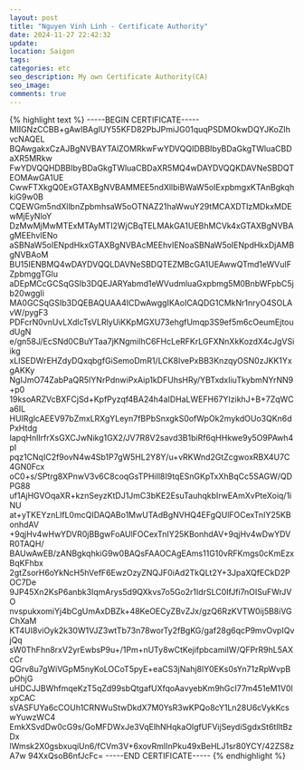 ```yaml
---
layout: post
title: "Nguyen Vinh Linh - Certificate Authority"
date: 2024-11-27 22:42:32
update:
location: Saigon
tags:
categories: etc
seo_description: My own Certificate Authority(CA)
seo_image:
comments: true
---
```


{% highlight text %}
-----BEGIN CERTIFICATE-----
MIIGNzCCBB+gAwIBAgIUY55KFD82PbJPmiJG01quqPSDMOkwDQYJKoZIhvcNAQEL
BQAwgakxCzAJBgNVBAYTAlZOMRkwFwYDVQQIDBBIbyBDaGkgTWluaCBDaXR5MRkw
FwYDVQQHDBBIbyBDaGkgTWluaCBDaXR5MQ4wDAYDVQQKDAVNeSBDQTEOMAwGA1UE
CwwFTXkgQ0ExGTAXBgNVBAMMEE5ndXllbiBWaW5oIExpbmgxKTAnBgkqhkiG9w0B
CQEWGm5ndXllbnZpbmhsaW5oOTNAZ21haWwuY29tMCAXDTIzMDkxMDEwMjEyNloY
DzMwMjMwMTExMTAyMTI2WjCBqTELMAkGA1UEBhMCVk4xGTAXBgNVBAgMEEhvIENo
aSBNaW5oIENpdHkxGTAXBgNVBAcMEEhvIENoaSBNaW5oIENpdHkxDjAMBgNVBAoM
BU15IENBMQ4wDAYDVQQLDAVNeSBDQTEZMBcGA1UEAwwQTmd1eWVuIFZpbmggTGlu
aDEpMCcGCSqGSIb3DQEJARYabmd1eWVudmluaGxpbmg5M0BnbWFpbC5jb20wggIi
MA0GCSqGSIb3DQEBAQUAA4ICDwAwggIKAoICAQDG1CMkNr1nryO4SOLAvW/pygF3
PDFcrN0vnUvLXdlcTsVLRlyUiKKpMGXU73ehgfUmqp3S9ef5m6cOeumEjtoudUgN
e/gn58J/EcSNd0CBuYTaa7jKNgmilhC6FHcLeRFKrLGFXNnXkKozdX4cJgVSiikg
xLISEDWrEHZdyDQxqbgfGiSemoDmR1/LCK8lvePxBB3KnzqyOSN0zJKK1YxgAKKy
NgIJmO74ZabPaQR5IYNrPdnwiPxAip1kDFUhsHRy/YBTxdxIiuTkybmNYrNN9+p0
19ksoARZVcBXFCjSd+KpfPyzqf4BA24h4aIDHaLWEFH67YIzikhJ+B+7ZqWCa6IL
HUIRglcAEEV97bZmxLRXgYLeyn7fBPbSnxgkS0ofWpOk2mykdOUo3QKn6dPxHtdg
IapqHnlIrfrXsGXCJwNikg1GX2/JV7R8V2savd3B1biRf6qHHkwe9y5O9PAwh4pI
pqz1CNqIC2f9ovN4w4Sb1P7gW5HL2Y8Y/u+vRKWnd2GtZcgwoxRBX4U7C4GN0Fcx
oC0+s/SPtrg8XPnwV3v6C8coqGsTPHiIl8I9tqESnGKpTxXhBqCc5SAGW/QDPG88
uf1AjHGVOqaXR+kznSeyzKtDJ1JmC3bKE2EsuTauhqkbIrwEAmXvPteXoiq/1iNU
at+yTKEYznLlfL0mcQIDAQABo1MwUTAdBgNVHQ4EFgQUlFOCexTnIY25KBonhdAV
+9qjHv4wHwYDVR0jBBgwFoAUlFOCexTnIY25KBonhdAV+9qjHv4wDwYDVR0TAQH/
BAUwAwEB/zANBgkqhkiG9w0BAQsFAAOCAgEAms11G10vRFKmgs0cKmEzxBqKFhbx
2gtZsorH6oYkNcH5hVefF6EwzOzyZNQJF0iAd2TkQLt2Y+3JpaXQfECkD2POC7De
9JP45Xn2KsP6anbk3IqmArys5d9QXkvs7o5Go2r1IdrSLC0IfJfi7nOISuFWrJVO
nvspukxomiYj4bCgUmAxDBZk+48KeOECyZBvZJx/gzQ6RzKVTW0ij5B8iVGChXaM
KT4UI8viOyk2k30W1VJZ3wtTb73n78worTy2fBgKG/gaf28g6qcP9mvOvpIQvjQq
sW0ThFhn8rxV2yrEwbsP9u+/1Pm+nUTy8wCtKejifpbcamiIW/QFPrR9hL5AXcCr
QGrv8u7gWiVGpM5nyKoLOCoT5pyE+eaCS3jNahj8lY0EKs0sYn71zRpWvpBpOhjG
uHDCJJBWhfmqeKzT5qZd99sbQtgafUXfqoAavyebKm9hGcI77m451eM1V0lxpCAC
sVASFUYa6cCOUh1CRNWuStwDkdX7M0YsR3wKPQo8cY1Ln28U6cVykKcswYuwzWC4
EmkXSvdDw0cG9s/GoMFDWxJe3VqElhNHqkaOlgfUFVijSeydiSgdxSt6tlltBzDx
lWmsk2X0gsbxuqiUn6/fCVm3V+6xovRmIInPku49xBeHLJ1sr80YCY/42ZS8zA7w
94XxQsoB6nfJcFc=
-----END CERTIFICATE-----
{% endhighlight %}
